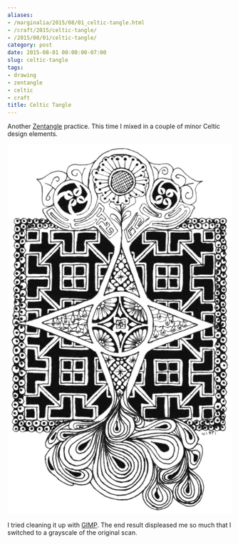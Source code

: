 ```yaml
---
aliases:
- /marginalia/2015/08/01_celtic-tangle.html
- /craft/2015/celtic-tangle/
- /2015/08/01/celtic-tangle/
category: post
date: 2015-08-01 00:00:00-07:00
slug: celtic-tangle
tags:
- drawing
- zentangle
- celtic
- craft
title: Celtic Tangle
---
```


Another [Zentangle](../../../card/Zentangle.md) practice. This time I mixed in a couple of minor Celtic design elements.

<!--more-->

![attachments/img/2015/cover-2015-08-01.png](../../../attachments/img/2015/cover-2015-08-01.png)

I tried cleaning it up with [GIMP](http://www.gimp.org/). The end result displeased me so much that I switched to a grayscale of the original scan.
